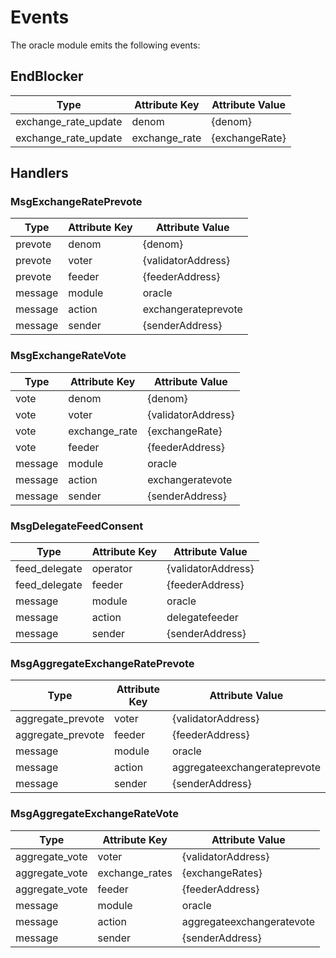 <!--
order: 5
-->

# Events

The oracle module emits the following events:

## EndBlocker

| Type                 | Attribute Key | Attribute Value |
|----------------------|---------------|-----------------|
| exchange_rate_update | denom         | {denom}         |
| exchange_rate_update | exchange_rate | {exchangeRate}  |  

## Handlers

### MsgExchangeRatePrevote

| Type    | Attribute Key | Attribute Value     |
|---------|---------------|---------------------|
| prevote | denom         | {denom}             |
| prevote | voter         | {validatorAddress}  |
| prevote | feeder        | {feederAddress}     |
| message | module        | oracle              |
| message | action        | exchangerateprevote |
| message | sender        | {senderAddress}     |

### MsgExchangeRateVote

| Type    | Attribute Key | Attribute Value    |
|---------|---------------|--------------------|
| vote    | denom         | {denom}            |
| vote    | voter         | {validatorAddress} |
| vote    | exchange_rate | {exchangeRate}     |
| vote    | feeder        | {feederAddress}    |
| message | module        | oracle             |
| message | action        | exchangeratevote   |
| message | sender        | {senderAddress}    |


### MsgDelegateFeedConsent

| Type          | Attribute Key | Attribute Value    |
|---------------|---------------|--------------------|
| feed_delegate | operator      | {validatorAddress} |
| feed_delegate | feeder        | {feederAddress}    |
| message       | module        | oracle             |
| message       | action        | delegatefeeder     |
| message       | sender        | {senderAddress}    |

### MsgAggregateExchangeRatePrevote

| Type              | Attribute Key | Attribute Value              |
|-------------------|---------------|------------------------------|
| aggregate_prevote | voter         | {validatorAddress}           |
| aggregate_prevote | feeder        | {feederAddress}              |
| message           | module        | oracle                       |
| message           | action        | aggregateexchangerateprevote |
| message           | sender        | {senderAddress}              |

### MsgAggregateExchangeRateVote

| Type           | Attribute Key  | Attribute Value           |
|----------------|----------------|---------------------------|
| aggregate_vote | voter          | {validatorAddress}        |
| aggregate_vote | exchange_rates | {exchangeRates}           |
| aggregate_vote | feeder         | {feederAddress}           |
| message        | module         | oracle                    |
| message        | action         | aggregateexchangeratevote |
| message        | sender         | {senderAddress}           |
